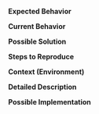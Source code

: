 <!--- Provide a general summary of the issue in the Title above -->

**Expected Behavior**

<!--- Tell us what should happen -->

**Current Behavior**

<!--- Tell us what happens instead of the expected behavior -->

**Possible Solution**

<!--- Not obligatory, but suggest a fix/reason for the bug, -->

**Steps to Reproduce**

<!--- Provide a link to a live example, or an unambiguous set of steps to -->
<!--- reproduce this bug. Include code to reproduce, if relevant -->

**Context (Environment)**

<!--- How has this issue affected you? What are you trying to accomplish? -->
<!--- Providing context helps us come up with a solution that is most useful in the real world -->

<!--- Provide a general summary of the issue in the Title above -->

**Detailed Description**

<!--- Provide a detailed description of the change or addition you are proposing -->

**Possible Implementation**

<!--- Not obligatory, but suggest an idea for implementing addition or change -->
